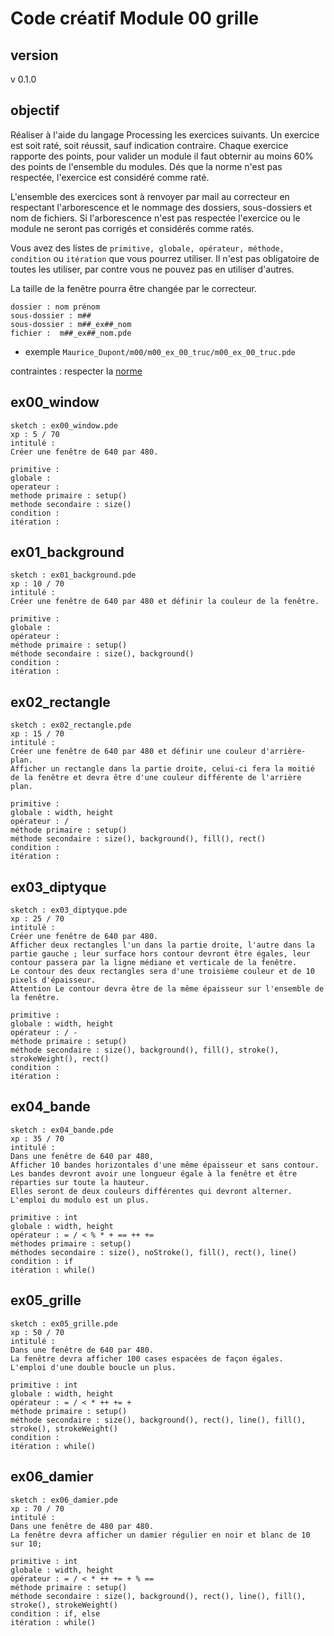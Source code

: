 # Code créatif Module 00 grille

## version
v 0.1.0

## objectif
Réaliser à l'aide du langage Processing les exercices suivants.
Un exercice est soit raté, soit réussit, sauf indication contraire.
Chaque exercice rapporte des points, pour valider un module il faut obternir au moins 60% des points de l'ensemble du modules.
Dés que la norme n'est pas respectée, l'exercice est considéré comme raté.

L'ensemble des exercices sont à renvoyer par mail au correcteur en respectant l'arborescence et le nommage des dossiers, sous-dossiers et nom de fichiers. Si l'arborescence n'est pas respectée l'exercice ou le module ne seront pas corrigés et considérés comme ratés.

Vous avez des listes de `primitive, globale, opérateur, méthode, condition` ou `itération` que vous pourrez utiliser. Il n'est pas obligatoire de toutes les utiliser, par contre vous ne pouvez pas en utiliser d'autres.

La taille de la fenêtre pourra être changée par le correcteur.

```
dossier : nom prénom
sous-dossier : m##
sous-dossier : m##_ex##_nom
fichier :  m##_ex##_nom.pde
```

* exemple `Maurice_Dupont/m00/m00_ex_00_truc/m00_ex_00_truc.pde`


contraintes : 
respecter la [norme](https://github.com/StanLepunK/La-Voie-du-Code/blob/master/norme_voie_du_code.md)


## ex00_window
```
sketch : ex00_window.pde
xp : 5 / 70
intitulé :
Créer une fenêtre de 640 par 480.
```
```
primitive : 
globale : 
operateur : 
methode primaire : setup()
methode secondaire : size()
condition :
itération :
```
## ex01_background
```
sketch : ex01_background.pde
xp : 10 / 70
intitulé :
Créer une fenêtre de 640 par 480 et définir la couleur de la fenêtre.
```
```
primitive : 
globale : 
opérateur : 
méthode primaire : setup()
méthode secondaire : size(), background()
condition :
itération :
```
## ex02_rectangle
```
sketch : ex02_rectangle.pde
xp : 15 / 70
intitulé :
Créer une fenêtre de 640 par 480 et définir une couleur d'arrière-plan.
Afficher un rectangle dans la partie droite, celui-ci fera la moitié de la fenêtre et devra être d'une couleur différente de l'arrière plan.
```
```
primitive : 
globale : width, height
opérateur : /
méthode primaire : setup()
méthode secondaire : size(), background(), fill(), rect()
condition :
itération :
```

## ex03_diptyque
```
sketch : ex03_diptyque.pde
xp : 25 / 70
intitulé :
Créer une fenêtre de 640 par 480.
Afficher deux rectangles l'un dans la partie droite, l'autre dans la partie gauche ; leur surface hors contour devront être égales, leur contour passera par la ligne médiane et verticale de la fenêtre.
Le contour des deux rectangles sera d'une troisième couleur et de 10 pixels d'épaisseur.
Attention Le contour devra être de la même épaisseur sur l'ensemble de la fenêtre.
```
```
primitive : 
globale : width, height
opérateur : / -
méthode primaire : setup()
méthode secondaire : size(), background(), fill(), stroke(), strokeWeight(), rect()
condition :
itération :
```
## ex04_bande
```
sketch : ex04_bande.pde
xp : 35 / 70
intitulé :
Dans une fenêtre de 640 par 480,
Afficher 10 bandes horizontales d'une même épaisseur et sans contour.
Les bandes devront avoir une longueur égale à la fenêtre et être réparties sur toute la hauteur.
Elles seront de deux couleurs différentes qui devront alterner.
L'emploi du modulo est un plus.
```
```
primitive : int
globale : width, height
opérateur : = / < % * + == ++ +=
méthodes primaire : setup()
méthodes secondaire : size(), noStroke(), fill(), rect(), line()
condition : if
itération : while()
```
## ex05_grille
```
sketch : ex05_grille.pde
xp : 50 / 70
intitulé :
Dans une fenêtre de 640 par 480.
La fenêtre devra afficher 100 cases espacées de façon égales.
L'emploi d'une double boucle un plus.
```
```
primitive : int
globale : width, height
opérateur : = / < * ++ += +
méthode primaire : setup()
méthode secondaire : size(), background(), rect(), line(), fill(), stroke(), strokeWeight() 
condition :
itération : while()
```

## ex06_damier
```
sketch : ex06_damier.pde
xp : 70 / 70
intitulé :
Dans une fenêtre de 480 par 480.
La fenêtre devra afficher un damier régulier en noir et blanc de 10 sur 10;
```
```
primitive : int
globale : width, height
opérateur : = / < * ++ += + % ==
méthode primaire : setup()
méthode secondaire : size(), background(), rect(), line(), fill(), stroke(), strokeWeight()
condition : if, else
itération : while()
```
